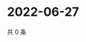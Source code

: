 # 2022-06-27

共 0 条

<!-- BEGIN WEIBO -->
<!-- 最后更新时间 Mon Jun 27 2022 03:12:01 GMT+0800 (China Standard Time) -->

<!-- END WEIBO -->
